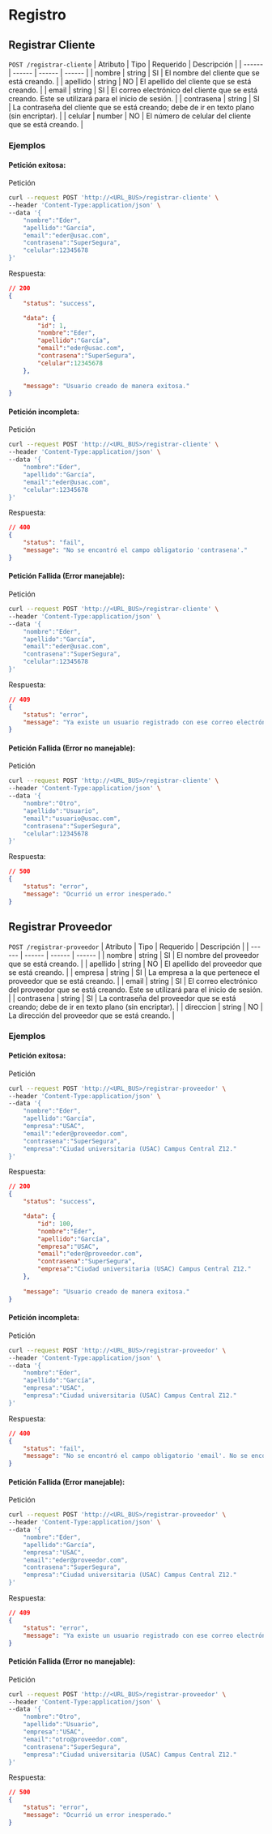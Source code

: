 # Registro

## Registrar Cliente <a name="registrar-cliente"></a>
`POST /registrar-cliente`
| Atributo | Tipo | Requerido | Descripción |
| ------ | ------ | ------ | ------ |
| nombre | string | SI | El nombre del cliente que se está creando. |
| apellido | string | NO | El apellido del cliente que se está creando. |
| email | string | SI | El correo electrónico del cliente que se está creando. Este se utilizará para el inicio de sesión. |
| contrasena | string | SI | La contraseña del cliente que se está creando; debe de ir en texto plano (sin encriptar). |
| celular | number | NO | El número de celular del cliente que se está creando. |

### Ejemplos

#### Petición exitosa:

Petición

``` sh
curl --request POST 'http://<URL_BUS>/registrar-cliente' \
--header 'Content-Type:application/json' \
--data '{
    "nombre":"Eder",
    "apellido":"García",
    "email":"eder@usac.com",
    "contrasena":"SuperSegura",
    "celular":12345678
}' 
```

Respuesta:

``` json
// 200
{
    "status": "success",

    "data": {
        "id": 1,
        "nombre":"Eder",
        "apellido":"García",
        "email":"eder@usac.com",
        "contrasena":"SuperSegura",
        "celular":12345678
    },
 
    "message": "Usuario creado de manera exitosa."
}

```

#### Petición incompleta:

Petición

``` sh
curl --request POST 'http://<URL_BUS>/registrar-cliente' \
--header 'Content-Type:application/json' \
--data '{
    "nombre":"Eder",
    "apellido":"García",
    "email":"eder@usac.com",
    "celular":12345678
}' 
```

Respuesta:

``` json
// 400
{
    "status": "fail",
    "message": "No se encontró el campo obligatorio 'contrasena'."
}

```

#### Petición Fallida (Error manejable):

Petición

``` sh
curl --request POST 'http://<URL_BUS>/registrar-cliente' \
--header 'Content-Type:application/json' \
--data '{
    "nombre":"Eder",
    "apellido":"García",
    "email":"eder@usac.com",
    "contrasena":"SuperSegura",
    "celular":12345678
}' 
```
Respuesta:
``` json
// 409
{
    "status": "error",
    "message": "Ya existe un usuario registrado con ese correo electrónico."
}

```

#### Petición Fallida (Error no manejable):

Petición

``` sh
curl --request POST 'http://<URL_BUS>/registrar-cliente' \
--header 'Content-Type:application/json' \
--data '{
    "nombre":"Otro",
    "apellido":"Usuario",
    "email":"usuario@usac.com",
    "contrasena":"SuperSegura",
    "celular":12345678
}' 
```
Respuesta:
``` json
// 500
{
    "status": "error",
    "message": "Ocurrió un error inesperado."
}

```
## Registrar Proveedor <a name="registrar-proveedor"></a>
`POST /registrar-proveedor`
| Atributo | Tipo | Requerido | Descripción |
| ------ | ------ | ------ | ------ |
| nombre | string | SI | El nombre del proveedor que se está creando. |
| apellido | string | NO | El apellido del proveedor que se está creando. |
| empresa | string | SI | La empresa a la que pertenece el proveedor que se está creando. |
| email | string | SI | El correo electrónico del proveedor que se está creando. Este se utilizará para el inicio de sesión. |
| contrasena | string | SI | La contraseña del proveedor que se está creando; debe de ir en texto plano (sin encriptar). |
| direccion | string | NO | La dirección del proveedor que se está creando. |

### Ejemplos

#### Petición exitosa:

Petición

``` sh
curl --request POST 'http://<URL_BUS>/registrar-proveedor' \
--header 'Content-Type:application/json' \
--data '{
    "nombre":"Eder",
    "apellido":"García",
    "empresa":"USAC",
    "email":"eder@proveedor.com",
    "contrasena":"SuperSegura",
    "empresa":"Ciudad universitaria (USAC) Campus Central Z12."
}' 
```

Respuesta:

``` json
// 200
{
    "status": "success",

    "data": {
        "id": 100,
        "nombre":"Eder",
        "apellido":"García",
        "empresa":"USAC",
        "email":"eder@proveedor.com",
        "contrasena":"SuperSegura",
        "empresa":"Ciudad universitaria (USAC) Campus Central Z12."
    },
 
    "message": "Usuario creado de manera exitosa."
}
```

#### Petición incompleta:

Petición

``` sh
curl --request POST 'http://<URL_BUS>/registrar-proveedor' \
--header 'Content-Type:application/json' \
--data '{
    "nombre":"Eder",
    "apellido":"García",
    "empresa":"USAC",
    "empresa":"Ciudad universitaria (USAC) Campus Central Z12."
}' 
```

Respuesta:

``` json
// 400
{
    "status": "fail",
    "message": "No se encontró el campo obligatorio 'email'. No se encontró el campo obligatorio 'contrasena'."
}
```

#### Petición Fallida (Error manejable):

Petición

``` sh
curl --request POST 'http://<URL_BUS>/registrar-proveedor' \
--header 'Content-Type:application/json' \
--data '{
    "nombre":"Eder",
    "apellido":"García",
    "empresa":"USAC",
    "email":"eder@proveedor.com",
    "contrasena":"SuperSegura",
    "empresa":"Ciudad universitaria (USAC) Campus Central Z12."
}' 
```
Respuesta:
``` json
// 409
{
    "status": "error",
    "message": "Ya existe un usuario registrado con ese correo electrónico."
}
```

#### Petición Fallida (Error no manejable):

Petición

``` sh
curl --request POST 'http://<URL_BUS>/registrar-proveedor' \
--header 'Content-Type:application/json' \
--data '{
    "nombre":"Otro",
    "apellido":"Usuario",
    "empresa":"USAC",
    "email":"otro@proveedor.com",
    "contrasena":"SuperSegura",
    "empresa":"Ciudad universitaria (USAC) Campus Central Z12."
}' 
```
Respuesta:
``` json
// 500
{
    "status": "error",
    "message": "Ocurrió un error inesperado."
}
```